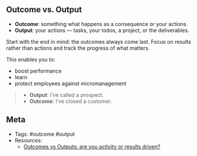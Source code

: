 ## Outcome vs. Output

- **Outcome**: something what happens as a consequence or your actions.
- **Output**: your actions — tasks, your todos, a project, or the deliverables.

Start with the end in mind: the outcomes always come last. Focus on results rather than actions and track the progress of what matters.

This enables you to:

- boost performance
- learn
- protect employees against micromanagement

> - **Output**: I’ve called a prospect.
> - **Outcome**: I’ve closed a customer.

## Meta

- Tags: #outcome #output
- Resources:
  - [Outcomes vs Outputs: are you activity or results driven?](https://www.youtube.com/watch?v=AbzVjVdQUx8)
